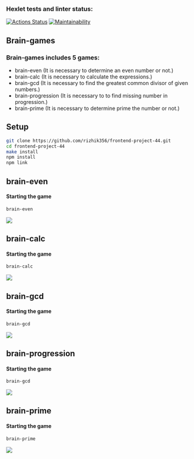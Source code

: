 ### Hexlet tests and linter status:
[![Actions Status](https://github.com/rizhik356/frontend-project-44/workflows/hexlet-check/badge.svg)](https://github.com/rizhik356/frontend-project-44/actions)
[![Maintainability](https://api.codeclimate.com/v1/badges/2bfba918a065448242d2/maintainability)](https://codeclimate.com/github/rizhik356/frontend-project-44/maintainability)

## Brain-games
### Brain-games includes 5 games: 
*  brain-even (It is necessary to determine an even number or not.)
*  brain-calc (It is necessary to calculate the expressions.)
*  brain-gcd (It is necessary to find the greatest common divisor of given numbers.)
*  brain-progression (It is necessary to to find missing number in progression.)
*  brain-prime (It is necessary to determine prime the number or not.)

## Setup

```bash
git clone https://github.com/rizhik356/frontend-project-44.git
cd frontend-project-44
make install
npm install
npm link
```

##  brain-even

#### Starting the game

```bash
brain-even
```

<a href="https://asciinema.org/a/CjvLqEz7NLIvV8Fmbks5kYDpL" target="_blank"><img src="https://asciinema.org/a/CjvLqEz7NLIvV8Fmbks5kYDpL.svg" /></a>

##  brain-calc

#### Starting the game

```bash
brain-calc
```

<a href="https://asciinema.org/a/VPjyl2Xoptuggif7E3fQUCi91" target="_blank"><img src="https://asciinema.org/a/VPjyl2Xoptuggif7E3fQUCi91.svg" /></a>

##  brain-gcd

#### Starting the game

```bash
brain-gcd
```

<a href="https://asciinema.org/a/5mVQIEy3mwcxbz99rEYHieELj" target="_blank"><img src="https://asciinema.org/a/5mVQIEy3mwcxbz99rEYHieELj.svg" /></a>

##  brain-progression

#### Starting the game

```bash
brain-gcd
```

<a href="https://asciinema.org/a/ZGWTNz1sVi2f3mVFnrjoMsnk9" target="_blank"><img src="https://asciinema.org/a/ZGWTNz1sVi2f3mVFnrjoMsnk9.svg" /></a>

##  brain-prime

#### Starting the game

```bash
brain-prime
```

<a href="https://asciinema.org/a/4yQcCZmDYTlTJQ3NBcXi9bI61" target="_blank"><img src="https://asciinema.org/a/4yQcCZmDYTlTJQ3NBcXi9bI61.svg" /></a>
